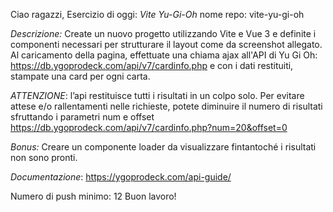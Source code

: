Ciao ragazzi,
Esercizio di oggi: *Vite Yu-Gi-Oh*
nome repo: vite-yu-gi-oh

*Descrizione:*
Create un nuovo progetto utilizzando Vite e Vue 3 e definite i componenti necessari per strutturare il layout come da screenshot allegato.
Al caricamento della pagina, effettuate una chiama ajax all'API di Yu Gi Oh: https://db.ygoprodeck.com/api/v7/cardinfo.php
e con i dati restituiti, stampate una card per ogni carta.

*ATTENZIONE*: l’api restituisce tutti i risultati in un colpo solo. Per evitare attese e/o rallentamenti nelle richieste, potete diminuire il numero di risultati sfruttando i parametri num e offset
https://db.ygoprodeck.com/api/v7/cardinfo.php?num=20&offset=0

*Bonus:*
Creare un componente loader da visualizzare fintantoché i risultati non sono pronti.

*Documentazione*: https://ygoprodeck.com/api-guide/

Numero di push minimo: 12
Buon lavoro!
